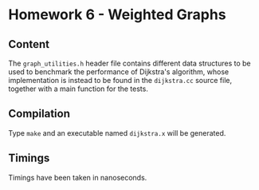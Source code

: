 # Homework 6 - Weighted Graphs
## Content
The `graph_utilities.h` header file contains different data structures to be used to benchmark the performance of Dijkstra's algorithm, whose implementation is instead to be found in the `dijkstra.cc` source file, together with a main function for the tests.

## Compilation
Type `make` and an executable named `dijkstra.x` will be generated.

## Timings
Timings have been taken in nanoseconds.
